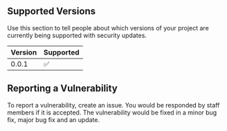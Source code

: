 ## Supported Versions

Use this section to tell people about which versions of your project are
currently being supported with security updates.

| Version | Supported          |
| ------- | ------------------ |
| 0.0.1   | :white_check_mark: |

## Reporting a Vulnerability

To report a vulnerability, create an issue. You would be responded by staff members if it is accepted.
The vulnerability would be fixed in a minor bug fix, major bug fix and an update.
